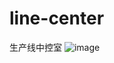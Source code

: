 # line-center
生产线中控室
![image](https://github.com/user-attachments/assets/af464a5f-f152-4bca-aa67-7a675ecca5f8)
